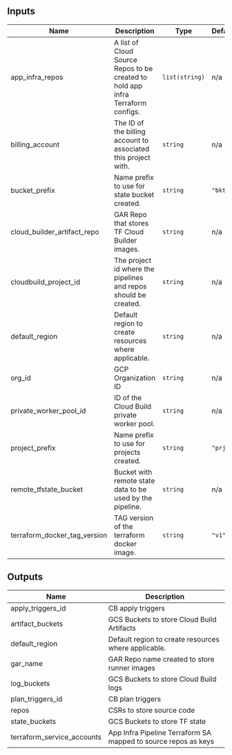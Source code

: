 <!-- BEGINNING OF PRE-COMMIT-TERRAFORM DOCS HOOK -->
## Inputs

| Name | Description | Type | Default | Required |
|------|-------------|------|---------|:--------:|
| app\_infra\_repos | A list of Cloud Source Repos to be created to hold app infra Terraform configs. | `list(string)` | n/a | yes |
| billing\_account | The ID of the billing account to associated this project with. | `string` | n/a | yes |
| bucket\_prefix | Name prefix to use for state bucket created. | `string` | `"bkt"` | no |
| cloud\_builder\_artifact\_repo | GAR Repo that stores TF Cloud Builder images. | `string` | n/a | yes |
| cloudbuild\_project\_id | The project id where the pipelines and repos should be created. | `string` | n/a | yes |
| default\_region | Default region to create resources where applicable. | `string` | n/a | yes |
| org\_id | GCP Organization ID | `string` | n/a | yes |
| private\_worker\_pool\_id | ID of the Cloud Build private worker pool. | `string` | n/a | yes |
| project\_prefix | Name prefix to use for projects created. | `string` | `"prj"` | no |
| remote\_tfstate\_bucket | Bucket with remote state data to be used by the pipeline. | `string` | n/a | yes |
| terraform\_docker\_tag\_version | TAG version of the terraform docker image. | `string` | `"v1"` | no |

## Outputs

| Name | Description |
|------|-------------|
| apply\_triggers\_id | CB apply triggers |
| artifact\_buckets | GCS Buckets to store Cloud Build Artifacts |
| default\_region | Default region to create resources where applicable. |
| gar\_name | GAR Repo name created to store runner images |
| log\_buckets | GCS Buckets to store Cloud Build logs |
| plan\_triggers\_id | CB plan triggers |
| repos | CSRs to store source code |
| state\_buckets | GCS Buckets to store TF state |
| terraform\_service\_accounts | App Infra Pipeline Terraform SA mapped to source repos as keys |

<!-- END OF PRE-COMMIT-TERRAFORM DOCS HOOK -->
